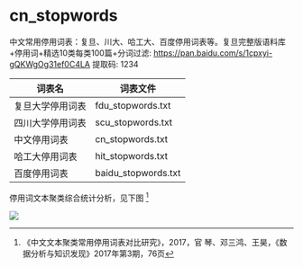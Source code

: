 # cn_stopwords

中文常用停用词表：复旦、川大、哈工大、百度停用词表等。复旦完整版语料库+停用词+精选10类每类100篇+分词过滤: https://pan.baidu.com/s/1cpxyi-gQKWgOg31ef0C4LA 提取码: 1234 


| 词表名 | 词表文件 |
| - | - |
| 复旦大学停用词表 | fdu\_stopwords.txt   |
| 四川大学停用词表 | scu\_stopwords.txt   |
| 中文停用词表                   | cn\_stopwords.txt    |
| 哈工大停用词表                 | hit\_stopwords.txt   |
| 百度停用词表                   | baidu\_stopwords.txt |




停用词文本聚类综合统计分析，见下图 [^文本聚类]

![ ](https://github.com/goto456/stopwords/assets/35732922/b0699b3f-1c62-4d66-87b2-41cfc3057bf0)


[^文本聚类]:
       《中文文本聚类常用停用词表对比研究》，2017，官 琴、邓三鸿、王昊，《数据分析与知识发现》2017年第3期，76页
